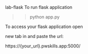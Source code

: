 lab-flask
To run flask application

>> python app.py


To access your flask application open 

new tab in and paste the url:

https://{your_url}.pwskills.app:5000/